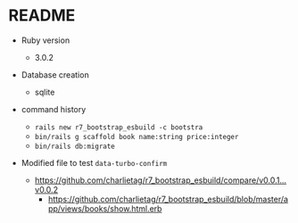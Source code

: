 # README

* Ruby version
  * 3.0.2

* Database creation
  * sqlite

* command history
  * `rails new r7_bootstrap_esbuild -c bootstra`
  * `bin/rails g scaffold book name:string price:integer`
  * `bin/rails db:migrate`

* Modified file to test `data-turbo-confirm`
  * https://github.com/charlietag/r7_bootstrap_esbuild/compare/v0.0.1...v0.0.2
    * https://github.com/charlietag/r7_bootstrap_esbuild/blob/master/app/views/books/show.html.erb
